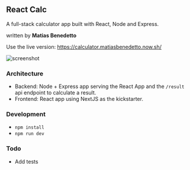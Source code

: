 ## React Calc
A full-stack calculator app built with React, Node and Express. 

written by **Matias Benedetto**

Use the live version: https://calculator.matiasbenedetto.now.sh/

![screenshot](https://user-images.githubusercontent.com/1310626/84337406-d4e94b80-ab6f-11ea-9158-ced37c586124.gif)


### Architecture
 - Backend: Node + Express app serving the React App and the `/result` api endpoint to calculate a result.
 - Frontend: React app using NextJS as the kickstarter.


### Development
- `npm install`
- `npm run dev`


### Todo
- Add tests

